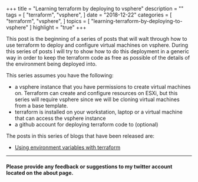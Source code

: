 +++
title = "Learning terraform by deploying to vsphere"
description = ""
tags = [
    "terraform",
    "vsphere",
]
date = "2018-12-22"
categories = [
    "terraform",
    "vsphere",
]
topics = [
    "learning-terraform-by-deploying-to-vsphere"
]
highlight = "true"
+++

This post is the beginning of a series of posts that will walt through how to use terraform to deploy and configure virtual machines on vsphere. During this series of posts I will try to show how to do this deployment in a generic way in order to keep the terraform code as free as possible of the details of the environment being deployed into. 

This series assumes you have the following:

* a vsphere instance that you have permissions to create virtual machines on. Terraform can create and configure resources on ESXi, but this series will require vsphere since we will be cloning virtual machines from a base template.
* terraform is installed on your workstation, laptop or a virtual machine that can access the vsphere instance
* a github account for deploying terraform code to (optional)

The posts in this series of blogs that have been released are:

 - <a href="../2018-12-23-using-environment-variables-with-terraform">Using environment variables with terraform</a>

---

#### Please provide any feedback or suggestions to my twitter account located on the about page.
